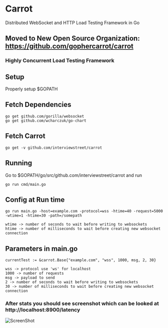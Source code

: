 # Carrot
Distributed WebSocket and HTTP Load Testing Framework in Go

## Moved to New Open Source Organization: https://github.com/gophercarrot/carrot

### Highly Concurrent Load Testing Framework

## Setup
Properly setup $GOPATH

## Fetch Dependencies

```
go get github.com/gorilla/websocket
go get github.com/wcharczuk/go-chart
```

## Fetch Carrot

```
go get -v github.com/interviewstreet/carrot
```

## Running

Go to $GOPATH/go/src/github.com/interviewstreet/carrot and run

```
go run cmd/main.go
```

## Config at Run time
```
go run main.go -host=example.com -protocol=wss -htime=40 -request=5000 -wtime=1 -htime=30 -path=/somepath

wtime -> number of seconds to wait before writing to websockets
htime -> number of milliseconds to wait before creating new websocket connection
```

## Parameters in main.go
```	
currentTest := &carrot.Base{"example.com", "wss", 1000, msg, 2, 30}

wss -> protocol use 'ws' for localhost
1000 -> number of requests
msg -> payload to send
2 -> number of seconds to wait before writing to websockets
30 -> number of milliseconds to wait before creating new websocket connection
```

### After stats you should see screenshot which can be looked at http://localhost:8900/latency

![ScreenShot](https://github.com/interviewstreet/Carrot/blob/master/latency.png)
